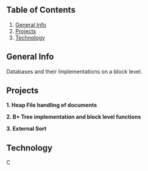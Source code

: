 ## Table of Contents
1. [General Info](#general-info)
2. [Projects](#projects)
3. [Technology](#technology) 
## General Info
Databases and their Implementations on a block level.

## Projects

**1. Heap File handling of documents**

**2. B+ Tree implementation and block level functions**

**3. External Sort**

## Technology
C
